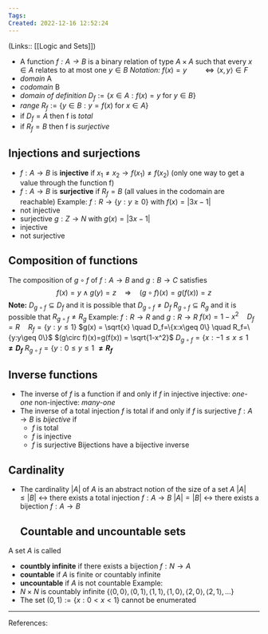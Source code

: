 ```yaml
---
Tags: 
Created: 2022-12-16 12:52:24
---
```

(Links:: [[Logic and Sets]])
- A function *$f:A\to B$* is a binary relation of type $A\times A$ such that every $x\in A$ relates to at most one $y\in B$
  *Notation:* $f(x)=y \qquad\Longleftrightarrow \langle x, y \rangle \in F$
- *domain* A
- *codomain* B
- *domain of definition* $D_f := \{x\in A: f(x)=y \text{ for }y \in B\}$
- *range* $R_f := \{y\in B: y=f(x) \text{ for }x \in A\}$
- if $D_f = A$ then f is *total*
- if $R_f = B$ then f is *surjective*
## Injections and surjections
- $f:A \to B$ is **injective** if 
  $x_1 \neq x_2 \to f(x_1) \neq f(x_2)$
  (only one way to get a value through the function f)
- $f:A \to B$ is **surjective** if 
  $R_f = B$
  (all values in the codomain are reachable)
Example: 
$f:R\to\{y:y\geq 0\}$ with $f(x) = |3x-1|$
- not injective
- surjective
$g:Z\to N$ with $g(x) = |3x-1|$
- injective
- not surjective
## Composition of functions
The composition of $g\circ f$ of $f:A\to B$ and $g:B\to C$ satisfies $$f(x) = y \land g(y) = z \quad \Rightarrow \quad (g\circ f)(x) = g(f(x)) = z$$
**Note:** $D_{g\circ f} \subseteq D_f$ and it is possible that $D_{g\circ f} \neq D_f$
$R_{g\circ f} \subseteq R_g$ and it is possible that $R_{g\circ f} \neq R_g$
Example:
$f: R\to R$ and $g:R\to R$
$f(x) = 1-x^2 \quad D_f=R \quad R_f=\{y:y\leq 1\}$
$g(x) = \sqrt{x} \quad D_f=\{x:x\geq 0\} \quad R_f=\{y:y\geq 0\}$
$(g\circ f)(x)=g(f(x)) = \sqrt{1-x^2}$
$D_{g\circ f}=\{x:-1\leq x \leq 1$ **$\neq D_f$**
$R_{g\circ f}=\{y:0\leq y \leq 1$ **$\neq R_f$**
## Inverse functions
- The inverse of $f$ is a function if and only if $f$ in injective
  injective: *one-one*
  non-injective: *many-one*
- The inverse of a total injection $f$ is total if and only if $f$ is surjective
  $f: A \to B$ is *bijective* if
	- $f$ is total
	- $f$ is injective
	- $f$ is surjective
	  Bijections have a bijective inverse
## Cardinality
- The cardinality $|A|$ of $A$ is an abstract notion of the size of a set $A$
  $|A|\leq |B|$ <-> there exists a total injection $f:A\to B$
  $|A|=|B|$ <-> there exists a bijection $f:A\to B$
  ## Countable and uncountable sets
A set $A$ is called
- **countbly infinite** if there exists a bijection $f:N\to A$
- **countable** if $A$ is finite or countably infinite
- **uncountable** if $A$ is not countable
Example:
- $N\times N$ is countably infinite
  $\{\langle 0,0 \rangle ,\langle 0,1 \rangle ,\langle 1,1 \rangle ,\langle 1,0 \rangle ,\langle 2,0 \rangle ,\langle 2,1 \rangle ,...\}$
- The set $(0,1):=\{x:0<x<1\}$ cannot be enumerated


---
References: